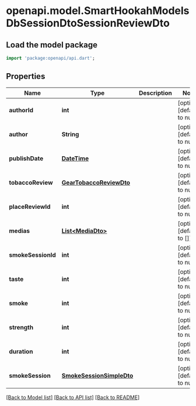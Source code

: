 # openapi.model.SmartHookahModelsDbSessionDtoSessionReviewDto

## Load the model package
```dart
import 'package:openapi/api.dart';
```

## Properties
Name | Type | Description | Notes
------------ | ------------- | ------------- | -------------
**authorId** | **int** |  | [optional] [default to null]
**author** | **String** |  | [optional] [default to null]
**publishDate** | [**DateTime**](DateTime.md) |  | [optional] [default to null]
**tobaccoReview** | [**GearTobaccoReviewDto**](GearTobaccoReviewDto.md) |  | [optional] [default to null]
**placeReviewId** | **int** |  | [optional] [default to null]
**medias** | [**List&lt;MediaDto&gt;**](MediaDto.md) |  | [optional] [default to []]
**smokeSessionId** | **int** |  | [optional] [default to null]
**taste** | **int** |  | [optional] [default to null]
**smoke** | **int** |  | [optional] [default to null]
**strength** | **int** |  | [optional] [default to null]
**duration** | **int** |  | [optional] [default to null]
**smokeSession** | [**SmokeSessionSimpleDto**](SmokeSessionSimpleDto.md) |  | [optional] [default to null]

[[Back to Model list]](../README.md#documentation-for-models) [[Back to API list]](../README.md#documentation-for-api-endpoints) [[Back to README]](../README.md)



